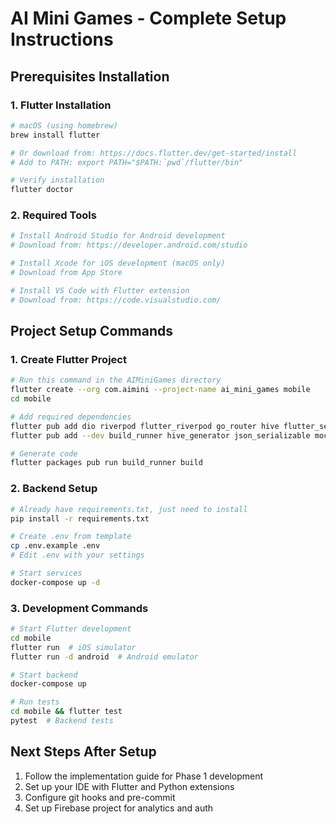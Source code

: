 # AI Mini Games - Complete Setup Instructions

## Prerequisites Installation

### 1. Flutter Installation
```bash
# macOS (using homebrew)
brew install flutter

# Or download from: https://docs.flutter.dev/get-started/install
# Add to PATH: export PATH="$PATH:`pwd`/flutter/bin"

# Verify installation
flutter doctor
```

### 2. Required Tools
```bash
# Install Android Studio for Android development
# Download from: https://developer.android.com/studio

# Install Xcode for iOS development (macOS only)
# Download from App Store

# Install VS Code with Flutter extension
# Download from: https://code.visualstudio.com/
```

## Project Setup Commands

### 1. Create Flutter Project
```bash
# Run this command in the AIMiniGames directory
flutter create --org com.aimini --project-name ai_mini_games mobile
cd mobile

# Add required dependencies
flutter pub add dio riverpod flutter_riverpod go_router hive flutter_secure_storage firebase_analytics sentry_flutter
flutter pub add --dev build_runner hive_generator json_serializable mockito

# Generate code
flutter packages pub run build_runner build
```

### 2. Backend Setup
```bash
# Already have requirements.txt, just need to install
pip install -r requirements.txt

# Create .env from template
cp .env.example .env
# Edit .env with your settings

# Start services
docker-compose up -d
```

### 3. Development Commands
```bash
# Start Flutter development
cd mobile
flutter run  # iOS simulator
flutter run -d android  # Android emulator

# Start backend
docker-compose up

# Run tests
cd mobile && flutter test
pytest  # Backend tests
```

## Next Steps After Setup
1. Follow the implementation guide for Phase 1 development
2. Set up your IDE with Flutter and Python extensions
3. Configure git hooks and pre-commit
4. Set up Firebase project for analytics and auth
